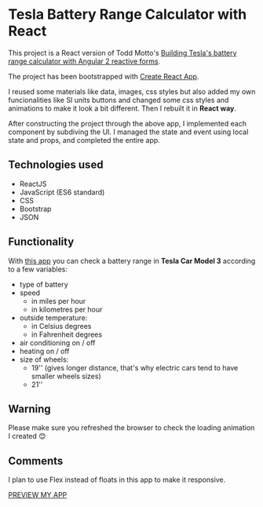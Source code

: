 # Tesla Battery Range Calculator with React

This project is a React version of Todd Motto's [Building Tesla's battery range calculator with Angular 2 reactive forms](https://toddmotto.com/building-tesla-range-calculator-angular-2-reactive-forms).

The project has been bootstrapped with [Create React App](https://github.com/facebookincubator/create-react-app).

I reused some materials like data, images, css styles but also added my own funcionalities like SI units buttons and changed some css styles and animations to make it look a bit different. Then I rebuilt it in **React way**.

After constructing the project through the above app, I implemented each component by subdiving the UI. I managed the state and event using local state and props, and completed the entire app.

## Technologies used

* ReactJS
* JavaScript (ES6 standard)
* CSS
* Bootstrap
* JSON

## Functionality

With [this app](http://react-tesla-battery-range.surge.sh) you can check a battery range in **Tesla Car Model 3** according to a few variables:
- type of battery
- speed
	- in miles per hour
	- in kilometres per hour
- outside temperature:
	- in Celsius degrees
	- in Fahrenheit degrees
- air conditioning on / off
- heating on / off
- size of wheels:
	- 19'' (gives longer distance, that's why electric cars tend to have smaller wheels sizes)
	- 21''

## Warning

Please make sure you refreshed the browser to check the loading animation I created :blush:

## Comments

I plan to use Flex instead of floats in this app to make it responsive.

[PREVIEW MY APP](http://react-tesla-battery-range.surge.sh)
